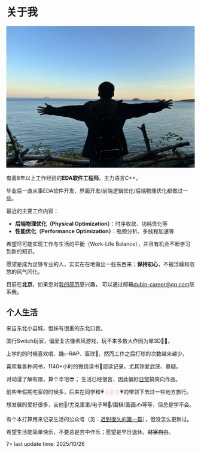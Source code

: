 # 关于我
![2024年10月4日于大连](resources/resized_me.jpeg)

有着8年以上工作经验的**EDA软件工程师**，主力语言C++。

毕业后一直从事EDA软件开发，界面开发/前端逻辑优化/后端物理优化都做过一些。

最近的主要工作内容：
- **后端物理优化（Physical Optimization）**：时序收敛、功耗优化等
- **性能优化（Performance Optimization）**：瓶颈分析、多线程加速等

希望尽可能实现工作与生活的平衡（Work-Life Balance），并且有机会不断学习到新的知识。

愿望是成为足够专业的人，实实在在地做出一些东西来；**保持初心**，不被浮躁和忽悠的风气同化。

目前在**北京**，如果您对[我的简历](resume)感兴趣，
可以通过邮箱[dubin-career@qq.com](mailto:dubin-career@qq.com)联系我。

## 个人生活

来自东北小县城，但妹有很重的东北口音。

国行Switch玩家，偏爱复古像素风游戏，玩不来多数大作因为晕3D😵‍💫。

上学的的时候喜欢唱、~~跳、RAP~~、篮球🏀，然而工作之后打球的次数越来越少。

喜欢看各种闲书，1140+小时的微信读书📖阅读记录，尤其钟爱武侠、悬疑。

对动漫了解有限，算个半宅😎；
生活已经很苦，因此偏好[日常](https://movie.douban.com/subject/4848701/)搞笑向作品。

前些年假期宅家的时候多，后来在同学和💗<font color=pink>女朋友</font>💗的带领下去过一些地方旅行。

想发展的爱好很多，吉他🎸/尤克里里/电子琴🎹/围棋/画画✍️等等，但总是学不会。

有个本打算用来记录生活的公众号（见：[迟到很久的第一篇](https://mp.weixin.qq.com/s/8ocgozQO-VknjqyZGBNbjQ)），但没怎么更新过。

希望生活能简单快乐，不要总是苦中作乐；愿望是早日退休，~~财富自由~~。

?> last update time: 2025/10/26
